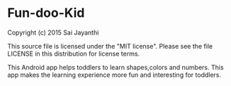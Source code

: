 # Fun-doo-Kid

Copyright (c) 2015 Sai Jayanthi


This source file is licensed under the "MIT license". Please see the file LICENSE in this distribution for license terms.

This Android app helps toddlers to learn shapes,colors and numbers. This app makes the learning experience more fun and interesting for toddlers.  
